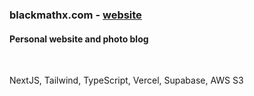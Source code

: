
### blackmathx.com - [website](https://blackmathx.com)

#### Personal website and photo blog

<br/>

NextJS, Tailwind, TypeScript, Vercel, Supabase, AWS S3